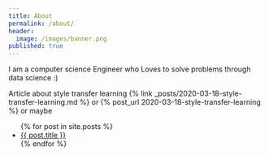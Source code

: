 ```yaml
---
title: About
permalink: /about/
header:
  image: /images/banner.png
published: true
---
```

I am a computer science Engineer who Loves to solve problems through data science :)

Article about style transfer learning {% link _posts/2020-03-18-style-transfer-learning.md %} or {% post_url 2020-03-18-style-transfer-learning %} or maybe 

<ul>
  {% for post in site.posts %}
    <li>
      <a href="{{ post.url }}">{{ post.title }}</a>
    </li>
  {% endfor %}
</ul>

